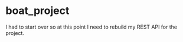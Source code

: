 # boat_project

I had to start over so at this point I need to rebuild my REST API for the project.
